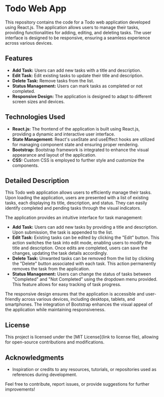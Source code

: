 # Todo Web App

This repository contains the code for a Todo web application developed using React.js. The application allows users to manage their tasks, providing functionalities for adding, editing, and deleting tasks. The user interface is designed to be responsive, ensuring a seamless experience across various devices.

## Features

- **Add Task:** Users can add new tasks with a title and description.
- **Edit Task:** Edit existing tasks to update their title and description.
- **Delete Task:** Remove tasks from the list.
- **Status Management:** Users can mark tasks as completed or not completed.
- **Responsive Design:** The application is designed to adapt to different screen sizes and devices.

## Technologies Used

- **React.js:** The frontend of the application is built using React.js, providing a dynamic and interactive user interface.
- **State Management:** React's useState and useEffect hooks are utilized for managing component state and ensuring proper rendering.
- **Bootstrap:** Bootstrap framework is integrated to enhance the visual appearance and layout of the application.
- **CSS:** Custom CSS is employed to further style and customize the components.

## Detailed Description

This Todo web application allows users to efficiently manage their tasks. Upon loading the application, users are presented with a list of existing tasks, each displaying its title, description, and status. They can easily identify completed and pending tasks through the visual indicators.

The application provides an intuitive interface for task management:

- **Add Task:** Users can add new tasks by providing a title and description. Upon submission, the task is appended to the list.
- **Edit Task:** Existing tasks can be edited by clicking the "Edit" button. This action switches the task into edit mode, enabling users to modify the title and description. Once edits are completed, users can save the changes, updating the task details accordingly.
- **Delete Task:** Unwanted tasks can be removed from the list by clicking the "Delete" button associated with each task. This action permanently removes the task from the application.
- **Status Management:** Users can change the status of tasks between "Completed" and "Not Completed" using the dropdown menu provided. This feature allows for easy tracking of task progress.

The responsive design ensures that the application is accessible and user-friendly across various devices, including desktops, tablets, and smartphones. The integration of Bootstrap enhances the visual appeal of the application while maintaining responsiveness.

## License

This project is licensed under the [MIT License](link to license file), allowing for open-source contributions and modifications.

## Acknowledgments

- Inspiration or credits to any resources, tutorials, or repositories used as references during development.

Feel free to contribute, report issues, or provide suggestions for further improvements!

